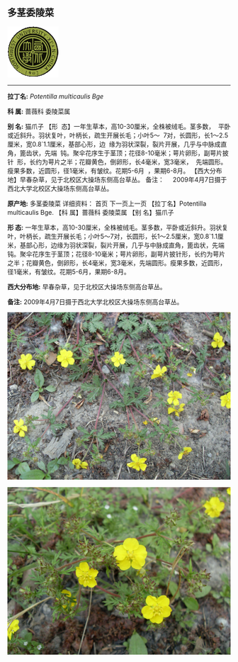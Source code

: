 ## 多茎委陵菜

![西北大学校园网络植物志](../JPG/nwu.gif)

---

**拉丁名:**  _Potentilla multicaulis Bge_

**科 属:** 蔷薇科 委陵菜属

**别 名:** 猫爪子
【形  态】一年生草本，高10-30厘米，全株被绒毛。茎多数，
 平卧或近斜升。羽状复叶，叶柄长，疏生开展长毛；小叶5～
 7对，长圆形，长1～2.5厘米，宽0.8`1.1厘米，基部心形，边
 缘为羽状深裂，裂片开展，几乎与中脉成直角，篦齿状，先端
 钝。聚伞花序生于茎顶；花径8-10毫米；萼片卵形，副萼片披针
 形，长约为萼片之半；花瓣黄色，倒卵形，长4毫米，宽3毫米，
 先端圆形。瘦果多数，近圆形，径1毫米，有皱纹。花期5-6月
 ，果期6-8月。
【西大分布地】早春杂草，见于北校区大操场东侧高台草丛。
备注：
    2009年4月7日摄于西北大学北校区大操场东侧高台草丛。


**原产地:** 多茎委陵菜
详细资料： 首页 下一页上一页 
【拉丁名】Potentilla multicaulis Bge.
【科 属】蔷薇科 委陵菜属
【别 名】猫爪子

**形  态:** 一年生草本，高10-30厘米，全株被绒毛。茎多数，平卧或近斜升。羽状复叶，叶柄长，疏生开展长毛；小叶5～7对，长圆形，长1～2.5厘米，宽0.8`1.1厘米，基部心形，边缘为羽状深裂，裂片开展，几乎与中脉成直角，篦齿状，先端钝。聚伞花序生于茎顶；花径8-10毫米；萼片卵形，副萼片披针形，长约为萼片之半；花瓣黄色，倒卵形，长4毫米，宽3毫米，先端圆形。瘦果多数，近圆形，径1毫米，有皱纹。花期5-6月，果期6-8月。

**西大分布地:** 早春杂草，见于北校区大操场东侧高台草丛。

**备注:** 2009年4月7日摄于西北大学北校区大操场东侧高台草丛。

![多茎委陵菜](../JPG/多茎委陵菜.JPG) 

![多茎委陵菜](../JPG/多茎委陵菜1.JPG) 

